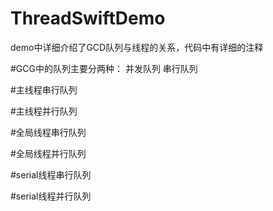 # ThreadSwiftDemo
demo中详细介绍了GCD队列与线程的关系，代码中有详细的注释

#GCG中的队列主要分两种：
  并发队列
  串行队列

#主线程串行队列

#主线程并行队列

#全局线程串行队列

#全局线程并行队列

#serial线程串行队列

#serial线程并行队列
